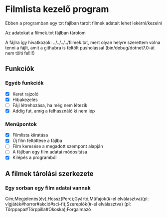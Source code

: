 # Filmlista kezelő program

Ebben a programban egy txt fájlban tárolt filmek adatait lehet lekérni/kezelni

Az adatokat a filmek.txt fájlban tárolom

A fájlra így hivatkozok: ../../../../filmek.txt, mert olyan helyre szerettem volna tenni a fájlt, amit a githubra is feltölt pusholással (bin/debug/dotnet7.0-át nem tölti fel!!!)

## Funkciók

### Egyéb funkciók
- [x] Keret rajzoló
- [x] Hibakezelés
- [ ] Fájl létrehozása, ha még nem létezik
- [x] Addig fut, amíg a felhasználó ki nem lép

### Menüpontok
- [x] Filmlista kiiratása
- [x] Új film feltöltése a fájlba
- [ ] Film keresése a megadott szempont alapján
- [ ] A fájlban egy film adatai módosítása
- [x] Kilépés a programból

## A filmek tárolási szerkezete

### Egy sorban egy film adatai vannak
Cím;Megjelenés(év);Hossz(Perc);Gyártó;Műfajok(#-el elválasztva)(pl: vígjáték#horror#akció#sci-fi);Szereplők(#-el elválasztva) (pl: Törppapa#Törppilla#Okoska);Forgalmazó